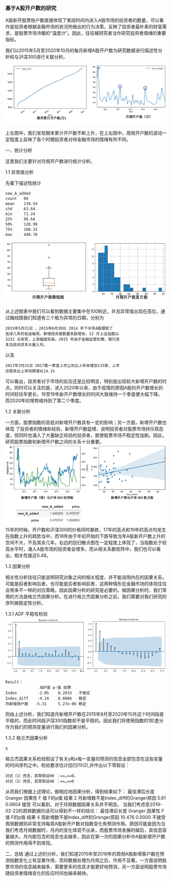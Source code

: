 ### 基于A股开户数的研究

A股新开股票账户数直接体现了某段时间内进入A股市场的投资者的数量，可以看作是投资者根据金融市场的状况所做出的行为决策，反映了投资者最朴素的财富需求，是股票市场冷暖的“温度计”。因此，往往被研究者当作研究投资者情绪的重要指标。

我们以2015年5月至2020年10月的每月新增A股开户数为研究数据进行描述性分析和与沪深300进行关联分析。


![avatar](picture/1.png)

上左图中，我们发现期末累计开户数不断上升，在上右图中，周频开户数的波动一定程度上反映了各个时期投资者对待金融市场的情绪有所不同。

一、统计分析

这里我们主要针对月频开户数进行统计分析。

1.1 异常值分析

先看下描述性统计

	new_A_added
    count	66
    mean	139.54
    std	    63.64
    min	    71.24
    25%	    98.64
    50%	    120.99
    75%	    160.32
    max	    440.78

![avatar](picture/2.png)

从上述图表中我们可以看到数据主要集中在100附近，并且异常值出现在高位，通过箱线图我们知道有三个极为异常的日期，分别为

    2015年5月31日 、2015年6月30日 2014 年下半年A股摆脱了
    连续几年的低迷格局，新增投资者数量急剧增张，12 月上证指数以
    3232 点收官，上涨幅度较高。2015 年由于金融监管松懈，银行资
    本及民间资本大量入市。
以及

    2017年3月31日 2017第一季度上市公司比上年末增加133家，上市
    总股本比上年同期增长14.1%
可以看出，投资者对于市场的反应还是比较明显，特别是出现较大新增开户数的时点。同时可以关注的是，进入2020年以来，由于疫情的原因A股的开户数增长的时间较往年更长，16至19年新开户数增长的时间大致维持一个季度便大幅下降，而2020年的增势维持到了第二个季度。

1.2 关联分析

一方面，股票指数的高低对新增开户数具有一定的影响；另一方面，新增开户数也体现
了投资者的情绪和经验，新增开户数猛增，说明投资者对股票市场持乐观态度，但同时也涌入了大量缺乏经验的投资者，致使股票市场不稳定性加剧。因此，研究股票指数和新增开户数之间的关系十分重要。
![avatar](picture/3.png)
15年的时候，开户数和沪深300的价格同时暴跌，17年的高点和19年的高点均发生在指数上升的趋势当中，而18年由于年初开始的下跌导致当年A股新开户数上升的空间不大，不及其余几年。右边的回归散点图在一定程度上体现了，当指数处于较高水平时，涌入A股市场的投资者会增多。而从相关系数矩阵中，我们也可以看出，相关性接近0.48。
	
1.3 因果分析

相关性分析往往只能说明研究对象之间的相关程度，并不能说明内在的因果关系，可能是前者影响后者，也可能是后者影响前者，这两种情形在金融市场的体现往往会带来不一样的对应策略，因此因果分析的研究是必要的。做因果分析时，我们常用的方法是格兰杰因果分析。在进行格兰杰因果分析之前，我们需要对我们研究的序列做稳定性分析。


1.3.1 ADF 平稳性检验
![avatar](picture/4.png)
	
    Result：
	               ADF值	p-值	结果
    Index	      -2.05	   0.2633	不稳定
    Index_diff	  -4.24	   0.0006	稳定
    月新增用户数   -5.31	   5.27e-06 稳定
则由上述分析，我们知道月新增开户数在2015年8月至2020年10月这个时间段是平稳的，而此时间段沪深300指数却不是平稳的。因此我们将使用指数的1阶差分作为我们的预测变量进行我们的因果分析。

1.3.2 格兰杰因果分析

$s$

格兰杰因果关系检验假设了有关y和x每一变量的预测的信息全部包含在这些变量的时间序列之中。检验要求估计回归(1)(2),并作出以下零假设：

    对式（1）而言，其零假设H0 ：==…==0。
    对式（2）而言，其零假设H0 ：==…==0
从而我们根据上述理论，做相应地因果分析，得到结果如下：
最佳滞后长度	Granger 因果性	F 值	F的p值	结果
2	月新增数不是Index_diff的Granger原因	5.61	0.0604	接受
可以看到，对于月频数据因果关系并不明显。
	当我们考虑至2019-02-22的周频数据的话可以得到不一样的结论：
最佳滞后长度	Granger 因果性	F 值	F的p值	结果
4	周新增数不是Index_diff的Granger原因	10.476	0.0000	不接受
周频数据则非常支持每周A股新开户数对指数变化有预测作用。原因可能是因为当我们考虑月频数据时，月内的变化体现不出来，而股票市场发展的越后，其信息容量越大，月内能包含的信息也会越多，因此在第一次的因果分析中A股新增开户数的预测作用得不到体现。

二、总结
	通过上述的分析，我们知道2015年至2019年的周频A股新增客户数在预测指数变化上有显著作用，而将数据处理为月频之后，作用不显著。一方面说明股票市场的信息越来越多，需要更多的信息才能更好地预测，另一方面说明股票市场随投资者情绪变化的反应时间也越来越快。